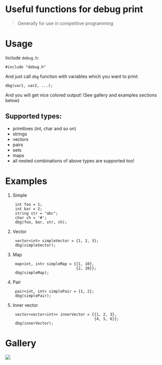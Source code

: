 # Useful functions for debug print

> Generally for use in competitive programming

# Usage

Include `debug.h`:

    #include "debug.h"

And just call `dbg` function with variables which you want to print:

    dbg(var1, var2, ...);

And you will get nice colored output! (See gallery and examples sections below)

## Supported types:

* primitives (int, char and so on)
* strings
* vectors
* pairs
* sets
* maps
* all nested combinations of above types are supported too!

# Examples

1. Simple

        int foo = 1;
        int bar = 2;
        string str = "abc";
        char ch = '#';
        dbg(foo, bar, str, ch);

2. Vector

        vector<int> simpleVector = {1, 2, 3};
        dbg(simpleVector);

3. Map

        map<int, int> simpleMap = {{1, 10},
                                   {2, 20}};
        dbg(simpleMap);

4. Pair 

        pair<int, int> simplePair = {1, 2};
        dbg(simplePair);

5. Inner vector

        vector<vector<int>> innerVector = {{1, 2, 3},
                                           {4, 5, 6}};
        dbg(innerVector);

# Gallery

[![][1]][1]


  [1]: screenshot.png